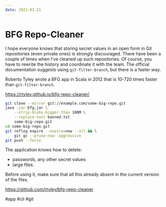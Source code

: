 ```yaml
---
date: 2021-02-21
---
```


# BFG Repo-Cleaner

I hope everyone knows that storing secret values in an open form in Git repositories (even private ones) is strongly discouraged. There have been a couple of times when I've cleaned up such repositories. Of course, you have to rewrite the history and coordinate it with the team. The official documentation suggests using `git-filter-branch`, but there is a faster way.

Roberto Tyley wrote a BFG app in Scala in 2012 that is 10-720 times faster than `git-filter-branch`.

https://rtyley.github.io/bfg-repo-cleaner/

```bash
git clone --mirror git://example.com/some-big-repo.git
java -jar bfg.jar \
    --strip-blobs-bigger-than 100M \
    --replace-text banned.txt
    some-big-repo.git
cd some-big-repo.git
git reflog expire --expire=now --all && \
    git gc --prune-now--aggressive
git push --force
```

The application knows how to delete:

- passwords, any other secret values
- large files.

Before using it, make sure that all this already absent in the current version of the files.

https://github.com/rtyley/bfg-repo-cleaner

#app #cli #git
